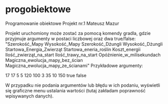 # progobiektowe
Programowanie obiektowe
Projekt nr.1 Mateusz Mazur

Projekt uruchomiony może zostać za pomocą komendy gradla, gdzie przyjmuje argumenty w postaci liczbowej oraz dwa true/false:
"Szerokość_Mapy Wysokość_Mapy Szerokość_Dżungli Wysokość_Dżungli Startowa_Energia_Zwierząt Startowa_eneria_roślin Koszt_energii Ilość_zwierząt_na_start  Ilość_trawy_na_start Opóźnienie_w_milisekundach Magiczna_ewolucja_mapy_bez_ścian Magiczna_ewolucja_mapy_ze_ścianami"
Przykładowe argumenty: 

17 17 5 5 120 100 3 35 10 150 true false

W przypadku nie podania argumentów lub błędu w ich podaniu, wyświetli się graficzne menu ustalania wartości (tutaj zakładam poprawność wpisywanych danych).
